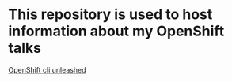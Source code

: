 # This repository is used to host information about my OpenShift talks

[OpenShift cli unleashed](OpenShift_cli_unleashed.md)
